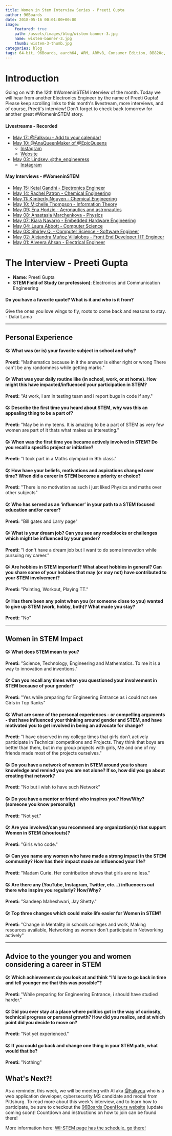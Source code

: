 ```yaml
---
title: Women in Stem Interview Series - Preeti Gupta
author: 96Boards
date: 2018-05-16 00:01:00+00:00
image:
    featured: true
    path: /assets/images/blog/wistem-banner-3.jpg
    name: wistem-banner-3.jpg
    thumb: wistem-3-thumb.jpg
categories: blog
tags: 64-bit, 96Boards, aarch64, ARM, ARMv8, Consumer Edition, DB820c, Rock960, Hikey960, enterprise edition, product, single board computer, linaro, linux, open source, openhours, robert wolff, podcast, technology, tech, computer, hardware, software, women in stem, stem, robert wolff
---
```


# Introduction

Going on with the 12th #WomeninSTEM interview of the month. Today we will hear from another Electronics Engineer by the name of Preeti Gupta! Please keep scrolling links to this month's livestream, more interviews, and of course, Preeti's interview! Don't forget to check back tomorrow for another great #WomeninSTEM story.

#### Livestreams - Recorded

- [May 17: @Falkyou - Add to your calendar!](https://calendar.google.com/event?action=TEMPLATE&tmeid=MWs5M2htdGxwZTNvYWJsYXRudWZmYW9sbDIgc2FoYWouc2FydXBAbGluYXJvLm9yZw&tmsrc=sahaj.sarup%40linaro.org)
- [May 10: @AnaQueenMaker of @EpicQueens](https://youtu.be/IhBme5830Dc)
   - [Instagram](https://www.instagram.com/anaqueenmaker/)
   - [Website](https://epicqueen.org/)
- [May 03: Lindsey, @the_engineeress](https://youtu.be/kf8XAB0F_QE)
    - [Instagram](https://www.instagram.com/the_engineeress/)

#### May Interviews - #WomeninSTEM

- [May 15: Ketal Gandhi - Electronics Engineer](/blog/wistem-11/)
- [May 14: Rachel Patron - Chemical Engineering](/blog/wistem-10/)
- [May 11: Kimberly Nguyen - Chemical Engineering](/blog/wistem-09/)
- [May 10: Michelle Thompson - Information Theory](/blog/wistem-08/)
- [May 09: Ena Hodzic - Aeronautics and astronautics](/blog/wistem-07/)
- [May 08: Anastasia Marchenkova - Physics](/blog/wistem-06/)
- [May 07: Kiara Navarro - Embedded Hardware Engineering](/blog/wistem-05/)
- [May 04: Laura Abbott - Computer Science](/blog/wistem-04/)
- [May 03: Shirley Q. - Computer Science - Software Engineer](/blog/wistem-03/)
- [May 02: Alejandra Muñoz Villalobos - Front End Developer I IT Engineer](/blog/wistem-02/)
- [May 01: Alveera Ahsan - Electrical Engineer](/blog/wistem-01/)

# The Interview - Preeti Gupta

- **Name**: Preeti Gupta
- **STEM Field of Study (or profession)**: Electronics and Communication Engineering

#### Do you have a favorite quote? What is it and who is it from?

Give the ones you love wings to fly, roots to come back and reasons to stay. - Dalai Lama

***

## Personal Experience

#### Q: What was (or is) your favorite subject in school and why?

**Preeti:** "Mathematics because in it the answer is either right or wrong  There can't be any randomness while getting marks."

#### Q: What was your daily routine like (in school, work, or at home). How might this have impacted/influenced your participation in STEM?

**Preeti:** "At work, I am in testing team and i report bugs in code if any."

#### Q: Describe the first time you heard about STEM, why was this an appealing thing to be a part of?

**Preeti:** "May be in my teens. It is amazing to be a part of STEM as very few women are part of it thats what makes us interesting."

#### Q: When was the first time you became actively involved in STEM? Do you recall a specific project or initiative?

**Preeti:** "I took part in a Maths olympiad in 9th class."

#### Q: How have your beliefs, motivations and aspirations changed over time? When did a career in STEM become a priority or choice?

**Preeti:** "There is no motivation as such i just liked Physics and maths over other subjects"

#### Q: Who has served as an ‘influencer’ in your path to a STEM focused education and/or career?

**Preeti:** "Bill gates and Larry page"

#### Q: What is your dream job? Can you see any roadblocks or challenges which might be influenced by your gender?

**Preeti:** "I don't have a dream job but I want to do some innovation while pursuing my career."

#### Q: Are hobbies in STEM important? What about hobbies in general? Can you share some of your hobbies that may (or may not) have contributed to your STEM involvement?

**Preeti:** "Painting, Workout, Playing TT."

#### Q: Has there been any point when you (or someone close to you) wanted to give up STEM (work, hobby, both)? What made you stay?

**Preeti:** "No"

***

## Women in STEM Impact

#### Q: What does STEM mean to you?

**Preeti:** "Science, Technology, Engineering and Mathematics. To me it is a way to innovation and inventions."

#### Q: Can you recall any times when you questioned your involvement in STEM because of your gender?

**Preeti:** "Yes while preparing for Engineering Entrance as i could not see Girls in Top Ranks"

#### Q: What are some of the personal experiences - or compelling arguments - that have influenced your thinking around gender and STEM, and have motivated you to get involved in being an advocate for change?

**Preeti:** "I have observed in my college times that girls don't actively participate in Technical competitions and Projects. They   think that boys are better than them, but in my group projects with girls, Me and one of my friends made most of the projects ourselves."

#### Q: Do you have a network of women in STEM around you to share knowledge and remind you you are not alone? If so, how did you go about creating that network?

**Preeti:** "No but i wish to have such Network"

#### Q: Do you have a mentor or friend who inspires you? How/Why? (someone you know personally)

**Preeti:** "Not yet."

#### Q: Are you involved/can you recommend any organization(s) that support Women in STEM (shoutouts)?

**Preeti:** "Girls who code."

#### Q: Can you name any women who have made a strong impact in the STEM community? How has their impact made an influenced your life?

**Preeti:** "Madam Curie. Her contribution shows that girls are no less."

#### Q: Are there any (YouTube, Instagram, Twitter, etc...) influencers out there who inspire you regularly? How/Why?

**Preeti:** "Sandeep Maheshwari, Jay Shetty."

#### Q: Top three changes which could make life easier for Women in STEM?

**Preeti:** "Change in Mentality in schools  colleges and work, Making resources available, Networking as women don't participate in Networking actively"

***

## Advice to the younger you and women considering a career in STEM

#### Q: Which achievement do you look at and think “I’d love to go back in time and tell younger me that this was possible”?

**Preeti:** "While preparing for Engineering Entrance, i should have studied harder."

#### Q: Did you ever stay at a place where politics got in the way of curiosity, technical progress or personal growth? How did you realize, and at which point did you decide to move on?

**Preeti:** "Not yet experienced."

#### Q: If you could go back and change one thing in your STEM path, what would that be?

**Preeti:** "Nothing"

## What's Next?!

As a reminder, this week, we will be meeting with Al aka [@Falkyou](https://www.instagram.com/falkyou/) who is a web application developer, cybersecurity MS candidate and model from Pittsburg. To read more about this week's interview, and to learn how to participate, be sure to checkout the [96Boards OpenHours website](/openhours/) (update coming soon)! Countdown and instructions on how to join can be found there!

More information here: [WI-STEM page has the schedule, go there! ](/go/wistem-2018/)
